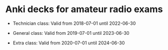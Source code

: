 # Anki decks for amateur radio exams

- Technician class: Valid from 2018-07-01 until 2022-06-30

- General class: Valid from 2019-07-01 until 2023-06-30

- Extra class: Valid from 2020-07-01 until 2024-06-30
